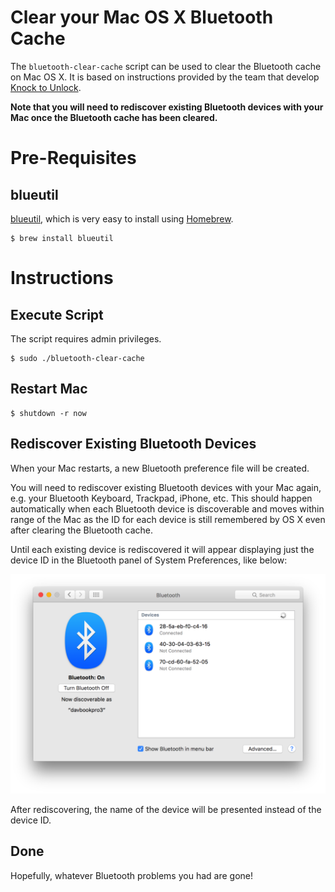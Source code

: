 # Clear your Mac OS X Bluetooth Cache

The `bluetooth-clear-cache` script can be used to clear the Bluetooth cache on Mac OS X. It is based on instructions provided by the team that develop [Knock to Unlock](http://www.knocktounlock.com/).

**Note that you will need to rediscover existing Bluetooth devices with your Mac once the Bluetooth cache has been cleared.**

# Pre-Requisites

## blueutil

[blueutil](https://github.com/toy/blueutil), which is very easy to install using [Homebrew](http://brew.sh/).

    $ brew install blueutil

# Instructions

## Execute Script

The script requires admin privileges.

    $ sudo ./bluetooth-clear-cache

## Restart Mac

    $ shutdown -r now

## Rediscover Existing Bluetooth Devices

When your Mac restarts, a new Bluetooth preference file will be created.

You will need to rediscover existing Bluetooth devices with your Mac again, e.g. your Bluetooth Keyboard, Trackpad, iPhone, etc. This should happen automatically when each Bluetooth device is discoverable and moves within range of the Mac as the ID for each device is still remembered by OS X even after clearing the Bluetooth cache.

Until each existing device is rediscovered it will appear displaying just the device ID in the Bluetooth panel of System Preferences, like below:

![Bluetooth System Preferences](/docs/bluetooth-system-preferences.png)

After rediscovering, the name of the device will be presented instead of the device ID.

## Done

Hopefully, whatever Bluetooth problems you had are gone!
